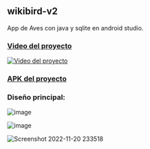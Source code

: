 ## wikibird-v2
App de Aves con java y sqlite en android studio.

### [Video del proyecto](https://youtu.be/g0eZyV8bx0U)
[![Video del proyecto](https://img.youtube.com/vi/g0eZyV8bx0U/0.jpg)](https://www.youtube.com/watch?v=g0eZyV8bx0U)
### [APK del proyecto](https://github.com/IAN63k/app-suma-andorid-studio)

### Diseño principal:
![image](https://user-images.githubusercontent.com/81268917/196700897-6101741b-828d-4bdb-bbb5-9991883e1ec2.png)

![image](https://user-images.githubusercontent.com/81268917/196700521-07ebd50a-dba9-4a68-b20e-e1fc2e453282.png)

![Screenshot 2022-11-20 233518](https://user-images.githubusercontent.com/81268917/202966540-eaa5cd19-286b-423f-bf45-f3f974efb892.jpg)
